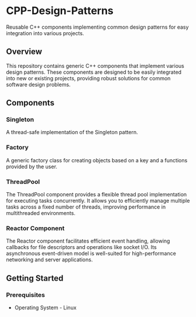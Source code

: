 # CPP-Design-Patterns
Reusable C++ components implementing common design patterns for easy integration into various projects.


## Overview
This repository contains generic C++ components that implement various design patterns. These components are designed to be easily integrated into new or existing projects, providing robust solutions for common software design problems.

## Components
### Singleton
A thread-safe implementation of the Singleton pattern.

### Factory
A generic factory class for creating objects based on a key and a functions provided by the user.

### ThreadPool
The ThreadPool component provides a flexible thread pool implementation for executing tasks concurrently. It allows you to efficiently manage multiple tasks across a fixed number of threads, improving performance in multithreaded environments.

### Reactor Component
The Reactor component facilitates efficient event handling, allowing callbacks for file descriptors and operations like socket I/O. Its asynchronous event-driven model is well-suited for high-performance networking and server applications.

## Getting Started
### Prerequisites
- Operating System - Linux 
